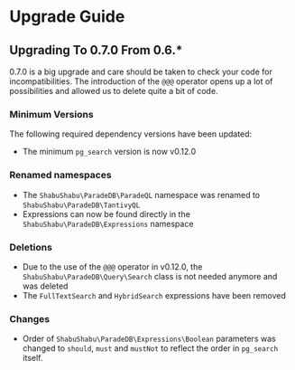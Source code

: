 # Upgrade Guide

## Upgrading To 0.7.0 From 0.6.*

0.7.0 is a big upgrade and care should be taken to check your code for incompatibilities. The introduction of the `@@@` operator opens up a lot of possibilities and allowed us to delete quite a bit of code.

### Minimum Versions

The following required dependency versions have been updated:

- The minimum `pg_search` version is now v0.12.0

### Renamed namespaces

- The `ShabuShabu\ParadeDB\ParadeQL` namespace was renamed to `ShabuShabu\ParadeDB\TantivyQL`
- Expressions can now be found directly in the `ShabuShabu\ParadeDB\Expressions` namespace

### Deletions

- Due to the use of the `@@@` operator in v0.12.0, the `ShabuShabu\ParadeDB\Query\Search` class is not needed anymore and was deleted
- The `FullTextSearch` and `HybridSearch` expressions have been removed

### Changes

- Order of `ShabuShabu\ParadeDB\Expressions\Boolean` parameters was changed to `should`, `must` and `mustNot` to reflect the order in `pg_search` itself.
